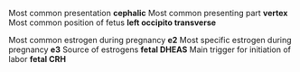 Most common presentation **cephalic** 
Most common presenting part  **vertex**
Most common position of fetus **left occipito transverse**

Most common estrogen during pregnancy **e2**
Most specific estrogen during pregnancy **e3**
Source of estrogens **fetal DHEAS**
Main trigger for initiation of labor **fetal CRH**


